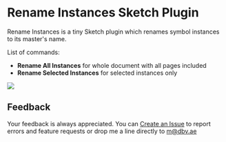 # Rename Instances Sketch Plugin

Rename Instances is a tiny Sketch plugin which renames symbol instances to its master's name.

List of commands:

* **Rename All Instances** for whole document with all pages included
* **Rename Selected Instances** for selected instances only


![](http://i.dbv.ae/hMhM/2016-09-04%2022_45_51.gif)



## Feedback
Your feedback is always appreciated. You can [Create an Issue](https://github.com/exevil/sketch-grid-master/issues/new) to report errors and feature requests or drop me a line directly to [m@dbv.ae](mailto:m@dbv.ae?Subject=Sketch%20Grid%20Master%20Feedback)
